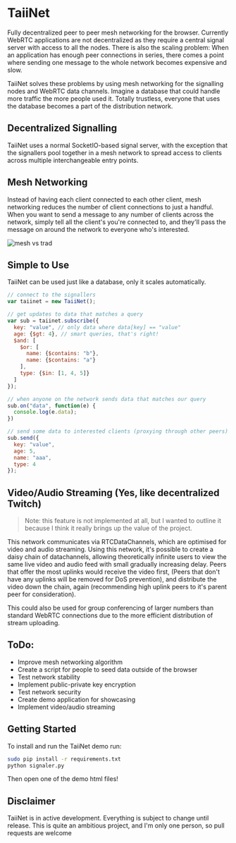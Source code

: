 # TaiiNet
Fully decentralized peer to peer mesh networking for the browser. Currently
WebRTC applications are not decentralized as they require a central signal
server with access to all the nodes. There is also the scaling problem: When an
application has enough peer connections in series, there comes a point where
sending one message to the whole network becomes expensive and slow.

TaiiNet solves these problems by using mesh networking for the signalling nodes
and WebRTC data channels. Imagine a database that could handle more traffic
the more people used it. Totally trustless, everyone that uses the database
becomes a part of the distribution network.

## Decentralized Signalling
TaiiNet uses a normal SocketIO-based signal server, with the exception that the
signallers pool together in a mesh network to spread access to clients across
multiple interchangeable entry points.

## Mesh Networking
Instead of having each client connected to each other client, mesh networking
reduces the number of client connections to just a handful.
When you want to send a message to any number of clients across the network,
simply tell all the client's you're connected to, and they'll pass the message
on around the network to everyone who's interested.

![mesh vs trad](https://tucu.ca/wp-content/uploads/2014/02/traditional-WiFI-vs-mesh-WiFI-network.png)

## Simple to Use
TaiiNet can be used just like a database, only it scales automatically.

```javascript
// connect to the signallers
var taiinet = new TaiiNet();

// get updates to data that matches a query
var sub = taiinet.subscribe({
  key: "value", // only data where data[key] == "value"
  age: {$gt: 4}, // smart queries, that's right!
  $and: [
    $or: [
      name: {$contains: "b"},
      name: {$contains: "a"}
    ],
    type: {$in: [1, 4, 5]}
  ]
});

// when anyone on the network sends data that matches our query
sub.on("data", function(e) {
  console.log(e.data);
})

// send some data to interested clients (proxying through other peers)
sub.send({
  key: "value",
  age: 5,
  name: "aaa",
  type: 4
});
```

## Video/Audio Streaming (Yes, like decentralized Twitch)

> Note: this feature is not implemented at all, but I wanted to outline it
> because I think it really brings up the value of the project.

This network communicates via RTCDataChannels, which are optimised for video
and audio streaming. Using this network, it's possible to create a daisy chain
of datachannels, allowing theoretically infinite users to view the same live
video and audio feed with small gradually increasing delay. Peers that offer the
most uplinks would receive the video first, (Peers that don't have any uplinks
will be removed for DoS prevention), and distribute the video down the chain,
again (recommending high uplink peers to it's parent peer for consideration).

This could also be used for group conferencing of larger numbers than standard
WebRTC connections due to the more efficient distribution of stream uploading.

## ToDo:
- Improve mesh networking algorithm
- Create a script for people to seed data outside of the browser
- Test network stability
- Implement public-private key encryption
- Test network security
- Create demo application for showcasing
- Implement video/audio streaming

## Getting Started

To install and run the TaiiNet demo run:

```bash
sudo pip install -r requirements.txt
python signaler.py
```
Then open one of the demo html files!

## Disclaimer
TaiiNet is in active development. Everything is subject to change until release.
This is quite an ambitious project, and I'm only one person, so pull requests
are welcome
